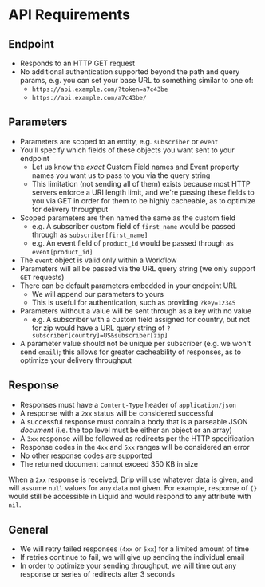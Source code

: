 # API Requirements

## Endpoint

- Responds to an HTTP GET request
- No additional authentication supported beyond the path and query params, e.g. you can set your base URL to something similar to one of:
    - `https://api.example.com/?token=a7c43be`
    - `https://api.example.com/a7c43be/`

## Parameters

- Parameters are scoped to an entity, e.g. `subscriber` or `event`
- You'll specify which fields of these objects you want sent to your endpoint
    - Let us know the _exact_ Custom Field names and Event property names you want us to pass to you via the query string
    - This limitation (not sending all of them) exists because most HTTP servers enforce a URI length limit, and we're passing these fields to you via GET in order for them to be highly cacheable, as to optimize for delivery throughput
- Scoped parameters are then named the same as the custom field
    - e.g. A subscriber custom field of `first_name` would be passed through as `subscriber[first_name]`
    - e.g. An event field of `product_id` would be passed through as `event[product_id]`
- The `event` object is valid only within a Workflow
- Parameters will all be passed via the URL query string (we only support `GET` requests)
- There can be default parameters embedded in your endpoint URL
    - We will append our parameters to yours
    - This is useful for authentication, such as providing `?key=12345`
- Parameters without a value will be sent through as a key with no value
    - e.g. A subscriber with a custom field assigned for country, but not for zip would have a URL query string of `?subscriber[country]=US&subscriber[zip]`
- A parameter value should not be unique per subscriber (e.g. we won't send `email`); this allows for greater cacheability of responses, as to optimize your delivery throughput

## Response

- Responses must have a `Content-Type` header of `application/json`
- A response with a `2xx` status will be considered successful
- A successful response must contain a body that is a parseable JSON _document_ (i.e. the top level must be either an object or an array)
- A `3xx` response will be followed as redirects per the HTTP specification
- Response codes in the `4xx` and `5xx` ranges will be considered an error
- No other response codes are supported
- The returned document cannot exceed 350 KB in size

When a `2xx` response is received, Drip will use whatever data is given, and will assume `null` values for any data not given. For example, response of `{}` would still be accessible in Liquid and would respond to any attribute with `nil`.

## General

- We will retry failed responses (`4xx` or `5xx`) for a limited amount of time
- If retries continue to fail, we will give up sending the individual email
- In order to optimize your sending throughput, we will time out any response or series of redirects after 3 seconds
